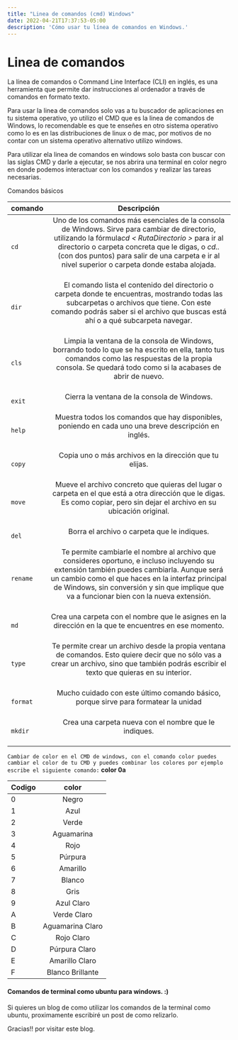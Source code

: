 ```yaml
---
title: "Linea de comandos (cmd) Windows"
date: 2022-04-21T17:37:53-05:00
description: 'Cómo usar tu línea de comandos en Windows.'
---
```

# Linea de comandos

La línea de comandos o Command Line Interface (CLI) en inglés, es una herramienta que permite dar instrucciones al ordenador a través de comandos en formato texto.

Para usar la linea de comandos solo vas a tu buscador de aplicaciones en tu sistema operativo, yo utilizo el CMD que es la linea de comandos de Windows, lo recomendable es que te enseñes en otro sistema operativo como lo es en las distribuciones de linux o de mac, por motivos de no contar con un sistema operativo alternativo utilizo windows.

Para utilizar ela linea de comandos en windows solo basta con buscar con las siglas CMD y darle a ejecutar, se nos abrira una terminal en color negro en donde podemos interactuar con los comandos y realizar las tareas necesarias.

Comandos básicos

| comando    |                                                                                                                                                          Descripción                                                                                                                                                          |
| ---------- | :-----------------------------------------------------------------------------------------------------------------------------------------------------------------------------------------------------------------------------------------------------------------------------------------------------------------------------: |
| `cd`     | Uno de los comandos más esenciales de la consola de Windows. Sirve para cambiar de directorio, utilizando la fórmula*cd < RutaDirectorio >* para ir al directorio o carpeta concreta que le digas, o *cd..* (con dos puntos) para salir de una carpeta e ir al nivel superior o carpeta donde estaba alojada.<br /><br /> |
| `dir`    |                                          El comando lista el contenido del directorio o carpeta donde te encuentras, mostrando todas las subcarpetas o archivos que tiene. Con este comando podrás saber si el archivo que buscas está ahí o a qué subcarpeta navegar.<br /><br />                                          |
| `cls`    |                                                    Limpia la ventana de la consola de Windows, borrando todo lo que se ha escrito en ella, tanto tus comandos como las respuestas de la propia consola. Se quedará todo como si la acabases de abrir de nuevo.<br /><br />                                                    |
| `exit`   |                                                                                                                                     Cierra la ventana de la consola de Windows.<br /><br />                                                                                                                                     |
| `help`   |                                                                                                       Muestra todos los comandos que hay disponibles, poniendo en cada uno una breve descripción en inglés.<br /><br />                                                                                                       |
| `copy `  |                                                                                                                              Copia uno o más archivos en la dirección que tu elijas.<br /><br />                                                                                                                              |
| `move`   |                                                                   Mueve el archivo concreto que quieras del lugar o carpeta en el que está a otra dirección que le digas. Es como copiar, pero sin dejar el archivo en su ubicación original.<br /><br />                                                                   |
| `del`    |                                                                                                                                     Borra el archivo o carpeta que le indiques.<br /><br />                                                                                                                                     |
| `rename` |         Te permite cambiarle el nombre al archivo que consideres oportuno, e incluso incluyendo su extensión también puedes cambiarla. Aunque será un cambio como el que haces en la interfaz principal de Windows, sin conversión y sin que implique que va a funcionar bien con la nueva extensión.<br /><br />         |
| `md`     |                                                                                                       Crea una carpeta con el nombre que le asignes en la dirección en la que te encuentres en ese momento.<br /><br />                                                                                                       |
| `type`   |                                                           Te permite crear un archivo desde la propia ventana de comandos. Esto quiere decir que no sólo vas a crear un archivo, sino que también podrás escribir el texto que quieras en su interior.<br /><br />                                                           |
| `format` |                                                                                                                Mucho cuidado con este último comando básico, porque sirve para formatear la unidad<br /><br />                                                                                                                |
| `mkdir`  |                                                                                                                                Crea una carpeta nueva con el nombre que le indiques.<br /><br />                                                                                                                                |



`Cambiar de color en el CMD de windows, con el comando color puedes cambiar el color de tu CMD y puedes combinar los colores por ejemplo escribe el siguiente comando:` **color 0a**

| Codigo |      color      |
| ------ | :--------------: |
| 0      |      Negro      |
| 1      |       Azul       |
| 2      |      Verde      |
| 3      |    Aguamarina    |
| 4      |       Rojo       |
| 5      |     Púrpura     |
| 6      |     Amarillo     |
| 7      |      Blanco      |
| 8      |       Gris       |
| 9      |    Azul Claro    |
| A      |   Verde Claro   |
| B      | Aguamarina Claro |
| C      |    Rojo Claro    |
| D      |  Púrpura Claro  |
| E      |  Amarillo Claro  |
| F      | Blanco Brillante |

#### Comandos de terminal como ubuntu para windows. :)

Si quieres un blog de como utilizar los comandos de la terminal como ubuntu, proximamente escribiré un post de como relizarlo.

Gracias!! por visitar este blog.
